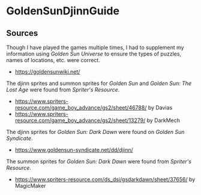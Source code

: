 # GoldenSunDjinnGuide

## Sources
Though I have played the games multiple times, I had to supplement my information using *Golden Sun Universe* to ensure the types of puzzles, names of locations, etc. were correct.
* https://goldensunwiki.net/

The djinn sprites and summon sprites for *Golden Sun* and *Golden Sun: The Lost Age* were found from *Spriter's Resource*.
* https://www.spriters-resource.com/game_boy_advance/gs2/sheet/46788/ by Davias
* https://www.spriters-resource.com/game_boy_advance/gs2/sheet/13279/ by DarkMech

The djinn sprites for *Golden Sun: Dark Dawn* were found on *Golden Sun Syndicate*.
* https://www.goldensun-syndicate.net/dd/djinn/

The summon sprites for *Golden Sun: Dark Dawn* were found from *Spriter's Resource*.
* https://www.spriters-resource.com/ds_dsi/gsdarkdawn/sheet/37656/ by MagicMaker
